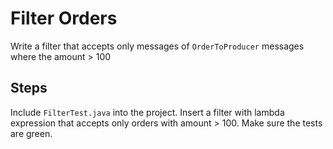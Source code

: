 Filter Orders
=============

Write a filter that accepts only messages of `OrderToProducer` messages where the amount > 100

Steps
-----

Include `FilterTest.java` into the project.
Insert a filter with lambda expression that accepts only orders with amount > 100. 
Make sure the tests are green.
